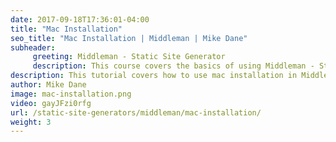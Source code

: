 ```yaml
---
date: 2017-09-18T17:36:01-04:00
title: "Mac Installation"
seo_title: "Mac Installation | Middleman | Mike Dane"
subheader:
     greeting: Middleman - Static Site Generator
     description: This course covers the basics of using Middleman - Static Site Generator. Work your way through the videos/articles and I'll teach you everything you need to know to create a professional and scalable website or blog!
description: This tutorial covers how to use mac installation in Middleman -  Static Site Generator.
author: Mike Dane
image: mac-installation.png
video: gayJFzi0rfg
url: /static-site-generators/middleman/mac-installation/
weight: 3
---
```

